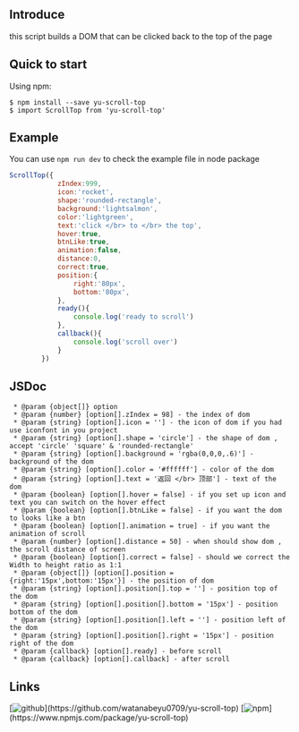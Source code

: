 ## Introduce
this script builds a DOM that can be clicked back to the top of the page

## Quick to start
Using npm:
```shell
$ npm install --save yu-scroll-top
$ import ScrollTop from 'yu-scroll-top'
```

## Example
You can use `npm run dev` to check the example file in node package
```js
ScrollTop({
            zIndex:999,
            icon:'rocket',
            shape:'rounded-rectangle',
            background:'lightsalmon',
            color:'lightgreen',
            text:'click </br> to </br> the top',
            hover:true,
            btnLike:true,
            animation:false,
            distance:0,
            correct:true,
            position:{
                right:'80px',
                bottom:'80px',
            },
            ready(){
                console.log('ready to scroll')
            },
            callback(){
                console.log('scroll over')
            }
        })
```

## JSDoc
```jsdoc
 * @param {object[]} option
 * @param {number} [option[].zIndex = 98] - the index of dom
 * @param {string} [option[].icon = ''] - the icon of dom if you had use iconfont in you project
 * @param {string} [option[].shape = 'circle'] - the shape of dom , accept 'circle' 'square' & 'rounded-rectangle'
 * @param {string} [option[].background = 'rgba(0,0,0,.6)'] - background of the dom
 * @param {string} [option[].color = '#ffffff'] - color of the dom
 * @param {string} [option[].text = '返回 </br> 顶部'] - text of the dom
 * @param {boolean} [option[].hover = false] - if you set up icon and text you can switch on the hover effect
 * @param {boolean} [option[].btnLike = false] - if you want the dom to looks like a btn
 * @param {boolean} [option[].animation = true] - if you want the animation of scroll
 * @param {number} [option[].distance = 50] - when should show dom , the scroll distance of screen
 * @param {boolean} [option[].correct = false] - should we correct the Width to height ratio as 1:1
 * @param {object[]} [option[].position = {right:'15px',bottom:'15px'}] - the position of dom
 * @param {string} [option[].position[].top = ''] - position top of the dom
 * @param {string} [option[].position[].bottom = '15px'] - position bottom of the dom
 * @param {string} [option[].position[].left = ''] - position left of the dom
 * @param {string} [option[].position[].right = '15px'] - position right of the dom
 * @param {callback} [option[].ready] - before scroll
 * @param {callback} [option[].callback] - after scroll
```

## Links
[![github](http://p0kpwl4c8.bkt.clouddn.com/icon/github_c.png!icon_sm "https://github.com/watanabeyu0709/yu-scroll-top")](https://github.com/watanabeyu0709/yu-scroll-top)
[![npm](http://p0kpwl4c8.bkt.clouddn.com/icon/npm_c.png!icon_sm "https://www.npmjs.com/package/yu-scroll-top")](https://www.npmjs.com/package/yu-scroll-top)
